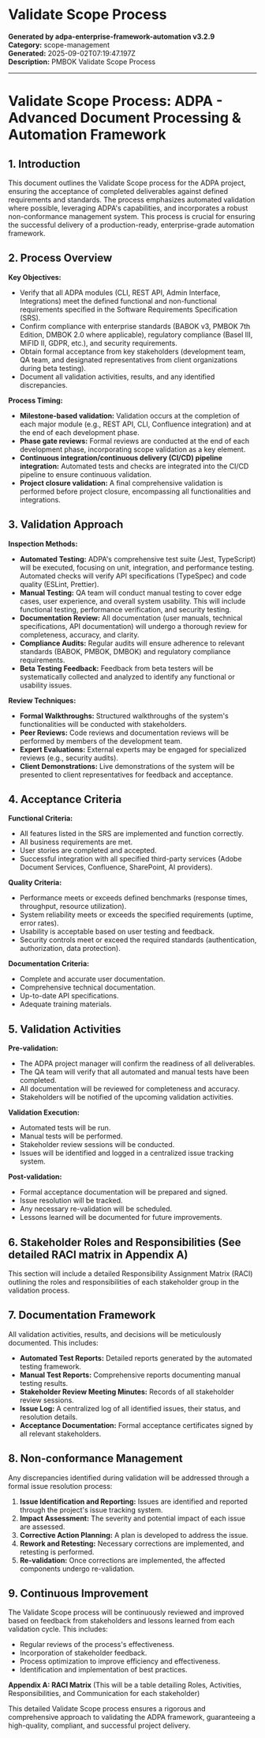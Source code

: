 # Validate Scope Process

**Generated by adpa-enterprise-framework-automation v3.2.9**  
**Category:** scope-management  
**Generated:** 2025-09-02T07:19:47.197Z  
**Description:** PMBOK Validate Scope Process

---

# Validate Scope Process: ADPA - Advanced Document Processing & Automation Framework

## 1. Introduction

This document outlines the Validate Scope process for the ADPA project, ensuring the acceptance of completed deliverables against defined requirements and standards.  The process emphasizes automated validation where possible, leveraging ADPA's capabilities, and incorporates a robust non-conformance management system.  This process is crucial for ensuring the successful delivery of a production-ready, enterprise-grade automation framework.

## 2. Process Overview

**Key Objectives:**

* Verify that all ADPA modules (CLI, REST API, Admin Interface, Integrations) meet the defined functional and non-functional requirements specified in the Software Requirements Specification (SRS).
* Confirm compliance with enterprise standards (BABOK v3, PMBOK 7th Edition, DMBOK 2.0 where applicable), regulatory compliance (Basel III, MiFID II, GDPR, etc.), and security requirements.
* Obtain formal acceptance from key stakeholders (development team, QA team, and designated representatives from client organizations during beta testing).
* Document all validation activities, results, and any identified discrepancies.

**Process Timing:**

* **Milestone-based validation:** Validation occurs at the completion of each major module (e.g., REST API, CLI, Confluence integration) and at the end of each development phase.
* **Phase gate reviews:** Formal reviews are conducted at the end of each development phase, incorporating scope validation as a key element.
* **Continuous integration/continuous delivery (CI/CD) pipeline integration:** Automated tests and checks are integrated into the CI/CD pipeline to ensure continuous validation.
* **Project closure validation:** A final comprehensive validation is performed before project closure, encompassing all functionalities and integrations.


## 3. Validation Approach

**Inspection Methods:**

* **Automated Testing:**  ADPA's comprehensive test suite (Jest, TypeScript) will be executed, focusing on unit, integration, and performance testing.  Automated checks will verify API specifications (TypeSpec) and code quality (ESLint, Prettier).
* **Manual Testing:**  QA team will conduct manual testing to cover edge cases, user experience, and overall system usability.  This will include functional testing, performance verification, and security testing.
* **Documentation Review:**  All documentation (user manuals, technical specifications, API documentation) will undergo a thorough review for completeness, accuracy, and clarity.
* **Compliance Audits:**  Regular audits will ensure adherence to relevant standards (BABOK, PMBOK, DMBOK) and regulatory compliance requirements.
* **Beta Testing Feedback:** Feedback from beta testers will be systematically collected and analyzed to identify any functional or usability issues.


**Review Techniques:**

* **Formal Walkthroughs:** Structured walkthroughs of the system's functionalities will be conducted with stakeholders.
* **Peer Reviews:** Code reviews and documentation reviews will be performed by members of the development team.
* **Expert Evaluations:**  External experts may be engaged for specialized reviews (e.g., security audits).
* **Client Demonstrations:**  Live demonstrations of the system will be presented to client representatives for feedback and acceptance.


## 4. Acceptance Criteria

**Functional Criteria:**

* All features listed in the SRS are implemented and function correctly.
* All business requirements are met.
* User stories are completed and accepted.
* Successful integration with all specified third-party services (Adobe Document Services, Confluence, SharePoint, AI providers).

**Quality Criteria:**

* Performance meets or exceeds defined benchmarks (response times, throughput, resource utilization).
* System reliability meets or exceeds the specified requirements (uptime, error rates).
* Usability is acceptable based on user testing and feedback.
* Security controls meet or exceed the required standards (authentication, authorization, data protection).

**Documentation Criteria:**

* Complete and accurate user documentation.
* Comprehensive technical documentation.
* Up-to-date API specifications.
* Adequate training materials.


## 5. Validation Activities

**Pre-validation:**

* The ADPA project manager will confirm the readiness of all deliverables.
* The QA team will verify that all automated and manual tests have been completed.
* All documentation will be reviewed for completeness and accuracy.
* Stakeholders will be notified of the upcoming validation activities.

**Validation Execution:**

* Automated tests will be run.
* Manual tests will be performed.
* Stakeholder review sessions will be conducted.
* Issues will be identified and logged in a centralized issue tracking system.

**Post-validation:**

* Formal acceptance documentation will be prepared and signed.
* Issue resolution will be tracked.
* Any necessary re-validation will be scheduled.
* Lessons learned will be documented for future improvements.


## 6. Stakeholder Roles and Responsibilities (See detailed RACI matrix in Appendix A)

This section will include a detailed Responsibility Assignment Matrix (RACI) outlining the roles and responsibilities of each stakeholder group in the validation process.


## 7. Documentation Framework

All validation activities, results, and decisions will be meticulously documented. This includes:

* **Automated Test Reports:** Detailed reports generated by the automated testing framework.
* **Manual Test Reports:**  Comprehensive reports documenting manual testing results.
* **Stakeholder Review Meeting Minutes:** Records of all stakeholder review sessions.
* **Issue Log:**  A centralized log of all identified issues, their status, and resolution details.
* **Acceptance Documentation:**  Formal acceptance certificates signed by all relevant stakeholders.


## 8. Non-conformance Management

Any discrepancies identified during validation will be addressed through a formal issue resolution process:

1. **Issue Identification and Reporting:** Issues are identified and reported through the project's issue tracking system.
2. **Impact Assessment:** The severity and potential impact of each issue are assessed.
3. **Corrective Action Planning:**  A plan is developed to address the issue.
4. **Rework and Retesting:**  Necessary corrections are implemented, and retesting is performed.
5. **Re-validation:**  Once corrections are implemented, the affected components undergo re-validation.

## 9. Continuous Improvement

The Validate Scope process will be continuously reviewed and improved based on feedback from stakeholders and lessons learned from each validation cycle. This includes:

* Regular reviews of the process's effectiveness.
* Incorporation of stakeholder feedback.
* Process optimization to improve efficiency and effectiveness.
* Identification and implementation of best practices.


**Appendix A: RACI Matrix** (This will be a table detailing Roles, Activities, Responsibilities, and Communication for each stakeholder)


This detailed Validate Scope process ensures a rigorous and comprehensive approach to validating the ADPA framework, guaranteeing a high-quality, compliant, and successful project delivery.
